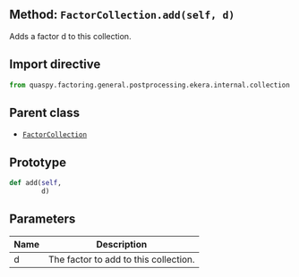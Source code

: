 ## Method: <code>FactorCollection.add(self, d)</code>
Adds a factor d to this collection.

## Import directive
```python
from quaspy.factoring.general.postprocessing.ekera.internal.collection import FactorCollection
```

## Parent class
- [<code>FactorCollection</code>](../FactorCollection.md)

## Prototype
```python
def add(self,
        d)
```

## Parameters
| <b>Name</b> | <b>Description</b> |
| ----------- | ------------------ |
| d | The factor to add to this collection. |


